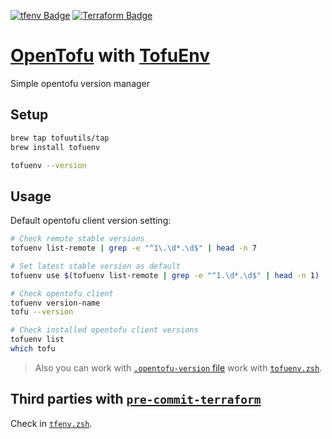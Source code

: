 <!-- https://badges.pages.dev/ -->
<!-- https://ileriayo.github.io/markdown-badges/#markdown-badges -->
[![tfenv Badge](https://img.shields.io/badge/tfenv-0B3D8D?style=flat&logo=terraform&logoColor=green)][Page-OpTfEnv]
[![Terraform Badge](https://img.shields.io/badge/terraform-%235835CC.svg?style=Flat&logo=terraform&logoColor=white)][Page-OpTF]

[Page-OpTfEnv]: https://tofuutils.github.io/tofuenv/
[Page-OpTF]: https://opentofu.org/

# [OpenTofu][Page-OpTF] with [TofuEnv][Page-OpTfEnv]

Simple opentofu version manager

## Setup

```bash
brew tap tofuutils/tap
brew install tofuenv

tofuenv --version
```

## Usage

Default opentofu client version setting:

```bash
# Check remote stable versions
tofuenv list-remote | grep -e "^1\.\d*.\d$" | head -n 7

# Set latest stable version as default
tofuenv use $(tofuenv list-remote | grep -e "^1.\d*.\d$" | head -n 1)

# Check opentofu client
tofuenv version-name
tofu --version

# Check installed opentofu client versions
tofuenv list
which tofu
```

> Also you can work with [`.opentofu-version` file](https://github.com/tofuutils/tofuenv?tab=readme-ov-file#opentofu-version)
> work with [`tofuenv.zsh`](../.zshrc-block/tofuenv.zsh).

## Third parties with [`pre-commit-terraform`](https://github.com/antonbabenko/pre-commit-terraform?tab=readme-ov-file#how-to-install)

Check in [`tfenv.zsh`](./brew.tfenv.md#third-parties-with-pre-commit-terraform).
